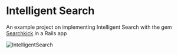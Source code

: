 # Intelligent Search

An example project on implementing Intelligent Search with the gem [Searchkick](https://github.com/ankane/searchkick) in a Rails app

![IntelligentSearch](https://gitlab.com/ortegacmanuel/global-sloppy-search/raw/master/docs/intelligent_search_searchkick.png)
